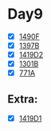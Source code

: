 # Day9

- [x] [1490F](https://codeforces.com/problemset/problem/1490/F)
- [x] [1397B](https://codeforces.com/problemset/problem/1397/B)
- [x] [1419D2](https://codeforces.com/contest/1419/problem/D2)
- [x] [1301B](https://codeforces.com/problemset/problem/1301/B)
- [x] [771A](https://codeforces.com/problemset/problem/771/A)

## Extra:
- [x] [1419D1](https://codeforces.com/contest/1419/problem/D1)